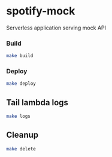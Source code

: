 # spotify-mock
Serverless application serving mock API

### Build

```bash
make build
```

### Deploy

```bash
make deploy
```

## Tail lambda logs

```bash
make logs
```

## Cleanup

```bash
make delete
```
